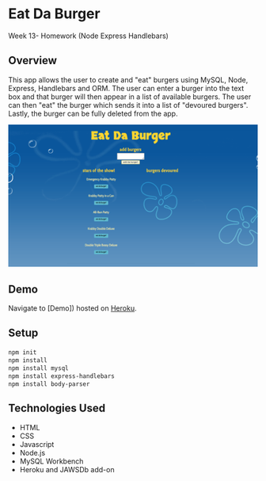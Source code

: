 # Eat Da Burger
Week 13- Homework (Node Express Handlebars)

## Overview
This app allows the user to create and "eat" burgers using MySQL, Node, Express, Handlebars and ORM.  The user can enter a burger into the text box and that burger will then appear in a list of available burgers. The user can then "eat" the burger which sends it into a list of "devoured burgers". Lastly, the burger can be fully deleted from the app. 

![burger home](burger.png)


## Demo
Navigate to [Demo]) hosted on [Heroku](https://www.heroku.com/).

## Setup
```
npm init
npm install
npm install mysql
npm install express-handlebars
npm install body-parser

```


## Technologies Used
* HTML
* CSS
* Javascript
* Node.js
* MySQL Workbench
* Heroku and JAWSDb add-on

